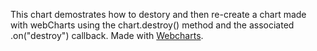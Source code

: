 This chart demostrates how to destory and then re-create a chart made with webCharts using the chart.destroy() method and the associated .on("destroy") callback. Made with [Webcharts](https://github.com/RhoInc/Webcharts).